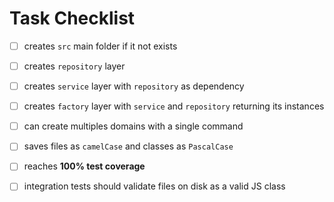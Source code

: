 # Task Checklist

- [ ] creates `src` main folder if it not exists

- [ ] creates `repository` layer

- [ ] creates `service` layer with `repository` as dependency

- [ ] creates `factory` layer with `service` and `repository` returning its instances

- [ ] can create multiples domains with a single command

- [ ] saves files as `camelCase` and classes as `PascalCase`

- [ ] reaches **100% test coverage**

- [ ] integration tests should validate files on disk as a valid JS class